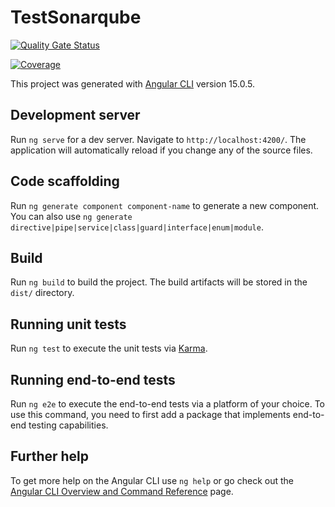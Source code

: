 # TestSonarqube

[![Quality Gate Status](https://sonarcloud.io/api/project_badges/measure?project=alvaro-ajv_test-sonarqube&metric=alert_status)](https://sonarcloud.io/summary/new_code?id=alvaro-ajv_test-sonarqube)

[![Coverage](https://sonarcloud.io/api/project_badges/measure?project=alvaro-ajv_test-sonarqube&metric=coverage)](https://sonarcloud.io/summary/new_code?id=alvaro-ajv_test-sonarqube)

This project was generated with [Angular CLI](https://github.com/angular/angular-cli) version 15.0.5.

## Development server

Run `ng serve` for a dev server. Navigate to `http://localhost:4200/`. The application will automatically reload if you change any of the source files.

## Code scaffolding

Run `ng generate component component-name` to generate a new component. You can also use `ng generate directive|pipe|service|class|guard|interface|enum|module`.

## Build

Run `ng build` to build the project. The build artifacts will be stored in the `dist/` directory.

## Running unit tests

Run `ng test` to execute the unit tests via [Karma](https://karma-runner.github.io).

## Running end-to-end tests

Run `ng e2e` to execute the end-to-end tests via a platform of your choice. To use this command, you need to first add a package that implements end-to-end testing capabilities.

## Further help

To get more help on the Angular CLI use `ng help` or go check out the [Angular CLI Overview and Command Reference](https://angular.io/cli) page.

